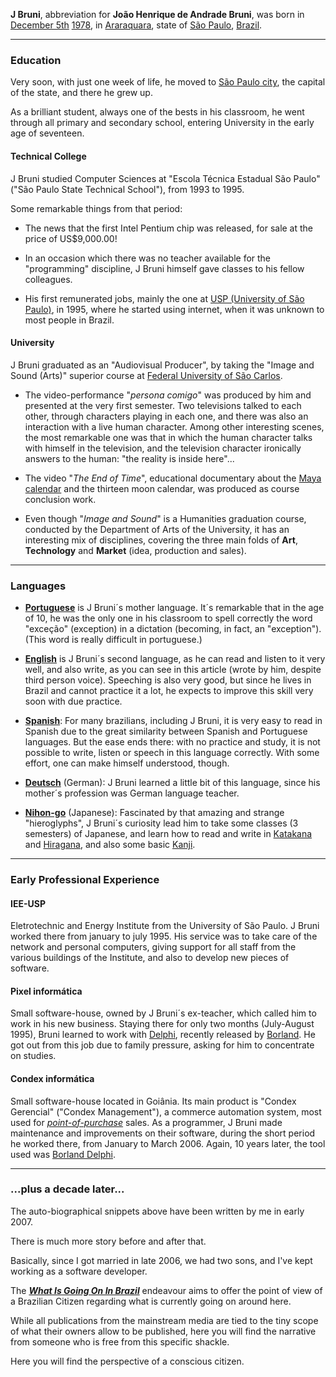 **J Bruni**, abbreviation for **João Henrique de Andrade Bruni**, was born in [December 5th](https://en.wikipedia.org/wiki/December_5) [1978](https://en.wikipedia.org/wiki/1978), in [Araraquara](https://en.wikipedia.org/wiki/Araraquara), state of [São Paulo](https://en.wikipedia.org/wiki/Sao_Paulo_state), [Brazil](https://en.wikipedia.org/wiki/Brazil).

-----

### Education

Very soon, with just one week of life, he moved to [São Paulo city](https://en.wikipedia.org/wiki/Sao_Paulo), the capital of the state, and there he grew up.

As a brilliant student, always one of the bests in his classroom, he went through all primary and secondary school, entering University in the early age of seventeen.

#### Technical College

J Bruni studied Computer Sciences at "Escola Técnica Estadual São Paulo" ("São Paulo State Technical School"), from 1993 to 1995.

Some remarkable things from that period:

- The news that the first Intel Pentium chip was released, for sale at the price of US$9,000.00!

- In an occasion which there was no teacher available for the "programming" discipline, J Bruni himself gave classes to his fellow colleagues.

- His first remunerated jobs, mainly the one at [USP (University of São Paulo)](https://en.wikipedia.org/wiki/University_of_Sao_Paulo), in 1995, where he started using internet, when it was unknown to most people in Brazil.

#### University

J Bruni graduated as an "Audiovisual Producer", by taking the "Image and Sound (Arts)" superior course at [Federal University of São Carlos](https://en.wikipedia.org/wiki/Federal_University_of_Sao_Carlos).

- The video-performance "*persona comigo*" was produced by him and presented at the very first semester. Two televisions talked to each other, through characters playing in each one, and there was also an interaction with a live human character. Among other interesting scenes, the most remarkable one was that in which the human character talks with himself in the television, and the television character ironically answers to the human: "the reality is inside here"...

- The video "*The End of Time*", educational documentary about the [Maya calendar](https://en.wikipedia.org/wiki/Maya_calendar) and the thirteen moon calendar, was produced as course conclusion work.

- Even though "*Image and Sound*" is a Humanities graduation course, conducted by the Department of Arts of the University, it has an interesting mix of disciplines, covering the three main folds of **Art**, **Technology** and **Market** (idea, production and sales).

-----

### Languages

- [**Portuguese**](https://en.wikipedia.org/wiki/Portuguese) is J Bruni´s mother language. It´s remarkable that in the age of 10, he was the only one in his classroom to spell correctly the word "exceção" (exception) in a dictation (becoming, in fact, an "exception"). (This word is really difficult in portuguese.)

- [**English**](https://en.wikipedia.org/wiki/English) is J Bruni´s second language, as he can read and listen to it very well, and also write, as you can see in this article (wrote by him, despite third person voice). Speeching is also very good, but since he lives in Brazil and cannot practice it a lot, he expects to improve this skill very soon with due practice.

- [**Spanish**](https://en.wikipedia.org/wiki/Spanish): For many brazilians, including J Bruni, it is very easy to read in Spanish due to the great similarity between Spanish and Portuguese languages. But the ease ends there: with no practice and study, it is not possible to write, listen or speech in this language correctly. With some effort, one can make himself understood, though.

- [**Deutsch**](https://en.wikipedia.org/wiki/Deutsch) (German): J Bruni learned a little bit of this language, since his mother´s profession was German language teacher.

- [**Nihon-go**](https://en.wikipedia.org/wiki/Nihon_go) (Japanese): Fascinated by that amazing and strange "hieroglyphs", J Bruni´s curiosity lead him to take some classes (3 semesters) of Japanese, and learn how to read and write in [Katakana](https://en.wikipedia.org/wiki/Katakana) and [Hiragana](https://en.wikipedia.org/wiki/Hiragana), and also some basic [Kanji](https://en.wikipedia.org/wiki/Kanji).

-----

### Early Professional Experience

#### IEE-USP

Eletrotechnic and Energy Institute from the University of São Paulo. J Bruni worked there from january to july 1995. His service was to take care of the network and personal computers, giving support for all staff from the various buildings of the Institute, and also to develop new pieces of software.

#### Pixel informática

Small software-house, owned by J Bruni´s ex-teacher, which called him to work in his new business. Staying there for only two months (July-August 1995), Bruni learned to work with [Delphi](https://en.wikipedia.org/wiki/Borland_Delphi), recently released by [Borland](https://en.wikipedia.org/wiki/Borland). He got out from this job due to family pressure, asking for him to concentrate on studies.

#### Condex informática

Small software-house located in Goiânia. Its main product is "Condex Gerencial" ("Condex Management"), a commerce automation system, most used for [*point-of-purchase*](https://en.wikipedia.org/wiki/Point_of_purchase) sales. As a programmer, J Bruni made maintenance and improvements on their software, during the short period he worked there, from January to March 2006. Again, 10 years later, the tool used was [Borland Delphi](https://en.wikipedia.org/wiki/Borland_Delphi).

--------------

### ...plus a decade later...

The auto-biographical snippets above have been written by me in early 2007.

There is much more story before and after that.

Basically, since I got married in late 2006, we had two sons, and I've kept working as a software developer.

The [***What Is Going On In Brazil***](https://whatisgoingoninbrazil.com) endeavour aims to offer the point of view of a Brazilian Citizen regarding what is currently going on around here.

While all publications from the mainstream media are tied to the tiny scope of what their owners allow to be published, here you will find the narrative from someone who is free from this specific shackle.

Here you will find the perspective of a conscious citizen.

